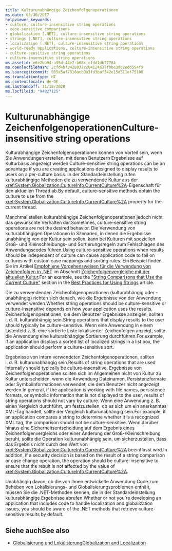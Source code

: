 ```yaml
---
title: Kulturunabhängige Zeichenfolgenoperationen
ms.date: 03/30/2017
helpviewer_keywords:
- culture, culture-insensitive string operations
- case-sensitive comparisons
- globalization [.NET], culture-insensitive string operations
- strings [.NET], culture-insensitive string operations
- localization [.NET], culture-insensitive string operations
- world-ready applications, culture-insensitive string operations
- culture-sensitive string operations
- culture-insensitive string operations
ms.assetid: e6e2bb94-a95d-44e2-b68c-cfdd1db77784
ms.openlocfilehash: 2cfd4bf3428832c204124637fbbe3de2edd554f9
ms.sourcegitcommit: 965a5af7918acb0a3fd3baf342e15d511ef75188
ms.translationtype: HT
ms.contentlocale: de-DE
ms.lasthandoff: 11/18/2020
ms.locfileid: "94827125"
---
```

# <a name="culture-insensitive-string-operations"></a><span data-ttu-id="9c6e1-102">Kulturunabhängige Zeichenfolgenoperationen</span><span class="sxs-lookup"><span data-stu-id="9c6e1-102">Culture-insensitive string operations</span></span>

<span data-ttu-id="9c6e1-103">Kulturabhängige Zeichenfolgenoperationen können von Vorteil sein, wenn Sie Anwendungen erstellen, mit denen Benutzern Ergebnisse auf Kulturbasis angezeigt werden.</span><span class="sxs-lookup"><span data-stu-id="9c6e1-103">Culture-sensitive string operations can be an advantage if you are creating applications designed to display results to users on a per-culture basis.</span></span> <span data-ttu-id="9c6e1-104">In der Standardeinstellung rufen kulturabhängige Methoden die zu verwendende Kultur aus der <xref:System.Globalization.CultureInfo.CurrentCulture%2A>-Eigenschaft für den aktuellen Thread ab.</span><span class="sxs-lookup"><span data-stu-id="9c6e1-104">By default, culture-sensitive methods obtain the culture to use from the <xref:System.Globalization.CultureInfo.CurrentCulture%2A> property for the current thread.</span></span>

<span data-ttu-id="9c6e1-105">Manchmal stellen kulturabhängige Zeichenfolgenoperationen jedoch nicht das gewünschte Verhalten dar.</span><span class="sxs-lookup"><span data-stu-id="9c6e1-105">Sometimes, culture-sensitive string operations are not the desired behavior.</span></span> <span data-ttu-id="9c6e1-106">Die Verwendung von kulturabhängigen Operationen in Szenarien, in denen die Ergebnisse unabhängig von der Kultur sein sollen, kann bei Kulturen mit speziellen Groß- und Kleinschreibungs- und Sortierungsregeln zum Fehlschlagen des Anwendungscodes führen.</span><span class="sxs-lookup"><span data-stu-id="9c6e1-106">Using culture-sensitive operations when results should be independent of culture can cause application code to fail on cultures with custom case mappings and sorting rules.</span></span> <span data-ttu-id="9c6e1-107">Ein Beispiel finden Sie im Artikel [Empfohlene Vorgehensweisen für die Verwendung von Zeichenfolgen in .NET](../base-types/best-practices-strings.md) im Abschnitt [Zeichenfolgenvergleiche mit der aktuellen Kultur](../base-types/best-practices-strings.md#string-comparisons-that-use-the-current-culture).</span><span class="sxs-lookup"><span data-stu-id="9c6e1-107">For an example, see the ["String Comparisons that Use the Current Culture"](../base-types/best-practices-strings.md#string-comparisons-that-use-the-current-culture) section in the [Best Practices for Using Strings](../base-types/best-practices-strings.md) article.</span></span>

<span data-ttu-id="9c6e1-108">Die zu verwendenden Zeichenfolgenoperationen (kulturabhängig oder -unabhängig) richten sich danach, wie die Ergebnisse von der Anwendung verwendet werden.</span><span class="sxs-lookup"><span data-stu-id="9c6e1-108">Whether string operations should be culture-sensitive or culture-insensitive depends on how your application uses the results.</span></span> <span data-ttu-id="9c6e1-109">Zeichenfolgenoperationen, die dem Benutzer Ergebnisse anzeigen, sollten i. d. R. kulturabhängig sein.</span><span class="sxs-lookup"><span data-stu-id="9c6e1-109">String operations that display results to the user should typically be culture-sensitive.</span></span> <span data-ttu-id="9c6e1-110">Wenn eine Anwendung in einem Listenfeld z. B. eine sortierte Liste lokalisierter Zeichenfolgen anzeigt, sollte die Anwendung eine kulturabhängige Sortierung durchführen.</span><span class="sxs-lookup"><span data-stu-id="9c6e1-110">For example, if an application displays a sorted list of localized strings in a list box, the application should perform a culture-sensitive sort.</span></span>

<span data-ttu-id="9c6e1-111">Ergebnisse von intern verwendeten Zeichenfolgenoperationen, sollten i. d. R. kulturunabhängig sein.</span><span class="sxs-lookup"><span data-stu-id="9c6e1-111">Results of string operations that are used internally should typically be culture-insensitive.</span></span> <span data-ttu-id="9c6e1-112">Ergebnisse von Zeichenfolgenoperationen sollten sich im Allgemeinen nicht von Kultur zu Kultur unterscheiden, wenn die Anwendung Dateinamen, Persistenzformate oder Symbolinformationen verwendet, die dem Benutzer nicht angezeigt werden.</span><span class="sxs-lookup"><span data-stu-id="9c6e1-112">In general, if the application is working with file names, persistence formats, or symbolic information that is not displayed to the user, results of string operations should not vary by culture.</span></span> <span data-ttu-id="9c6e1-113">Wenn eine Anwendung z. B. einen Vergleich durchführt, um festzustellen, ob es sich um ein anerkanntes XML-Tag handelt, sollte der Vergleich kulturunabhängig sein.</span><span class="sxs-lookup"><span data-stu-id="9c6e1-113">For example, if an application compares a string to determine whether it is a recognized XML tag, the comparison should not be culture-sensitive.</span></span> <span data-ttu-id="9c6e1-114">Wenn darüber hinaus eine Sicherheitsentscheidung auf dem Ergebnis eines Zeichenfolgenvergleichs oder einer Änderung der Groß-/Kleinschreibung beruht, sollte die Operation kulturunabhängig sein, um sicherzustellen, dass das Ergebnis nicht durch den Wert von <xref:System.Globalization.CultureInfo.CurrentCulture%2A> beeinflusst wird.</span><span class="sxs-lookup"><span data-stu-id="9c6e1-114">In addition, if a security decision is based on the result of a string comparison or case change operation, the operation should be culture-insensitive to ensure that the result is not affected by the value of <xref:System.Globalization.CultureInfo.CurrentCulture%2A>.</span></span>

<span data-ttu-id="9c6e1-115">Unabhängig davon, ob die von Ihnen entwickelte Anwendung Code zum Beheben von Lokalisierungs- und Globalisierungsproblemen enthält, müssen Sie die .NET-Methoden kennen, die in der Standardeinstellung kulturabhängige Ergebnisse abrufen.</span><span class="sxs-lookup"><span data-stu-id="9c6e1-115">Whether or not you're developing an application that includes code to handle localization and globalization issues, you should be aware of the .NET methods that retrieve culture-sensitive results by default.</span></span>

## <a name="see-also"></a><span data-ttu-id="9c6e1-116">Siehe auch</span><span class="sxs-lookup"><span data-stu-id="9c6e1-116">See also</span></span>

- [<span data-ttu-id="9c6e1-117">Globalisierung und Lokalisierung</span><span class="sxs-lookup"><span data-stu-id="9c6e1-117">Globalization and Localization</span></span>](index.md)
